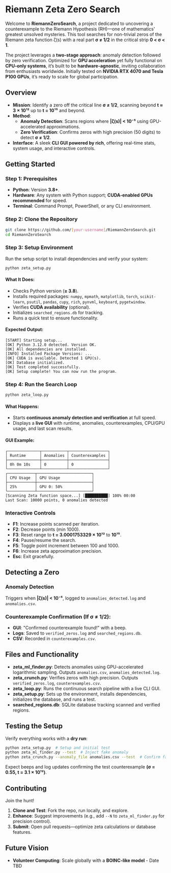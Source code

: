 # Riemann Zeta Zero Search

Welcome to **RiemannZeroSearch**, a project dedicated to uncovering a counterexample to the Riemann Hypothesis (RH)—one of mathematics' greatest unsolved mysteries. This tool searches for non-trivial zeros of the Riemann zeta function ζ(s) with a real part **σ ≠ 1/2** in the critical strip **0 < σ < 1**.

The project leverages a **two-stage approach**: anomaly detection followed by zero verification. Optimized for **GPU acceleration** yet fully functional on **CPU-only systems**, it’s built to be **hardware-agnostic**, inviting collaboration from enthusiasts worldwide. Initially tested on **NVIDIA RTX 4070 and Tesla P100 GPUs**, it’s ready to scale for global participation.

## Overview

- **Mission**: Identify a zero off the critical line **σ ≠ 1/2**, scanning beyond **t ≈ 3 × 10¹²** up to **t = 10¹⁵** and beyond.
- **Method**:
  - **Anomaly Detection**: Scans regions where **|ζ(s)| < 10⁻⁵** using GPU-accelerated approximations.
  - **Zero Verification**: Confirms zeros with high precision (50 digits) to detect **σ ≠ 1/2**.
- **Interface**: A sleek **CLI GUI powered by rich**, offering real-time stats, system usage, and interactive controls.

## Getting Started

### Step 1: Prerequisites

- **Python**: Version **3.8+**.
- **Hardware**: Any system with Python support; **CUDA-enabled GPUs recommended** for speed.
- **Terminal**: Command Prompt, PowerShell, or any CLI environment.

### Step 2: Clone the Repository

```sh
git clone https://github.com/[your-username]/RiemannZeroSearch.git
cd RiemannZeroSearch
```

### Step 3: Setup Environment

Run the setup script to install dependencies and verify your system:

```sh
python zeta_setup.py
```

#### What It Does:

- Checks Python version (**≥ 3.8**).
- Installs required packages: `numpy`, `mpmath`, `matplotlib`, `torch`, `scikit-learn`, `psutil`, `pandas`, `cupy`, `rich`, `pynvml`, `keyboard`, `pygetwindow`.
- Verifies **CUDA availability** (optional).
- Initializes `searched_regions.db` for tracking.
- Runs a quick test to ensure functionality.

#### Expected Output:

```text
[START] Starting setup...
[OK] Python 3.12.0 detected. Version OK.
[OK] All dependencies are installed.
[INFO] Installed Package Versions: ...
[OK] CUDA is available. Detected 1 GPU(s).
[OK] Database initialized.
[OK] Test completed successfully.
[OK] Setup complete! You can now run the program.
```

### Step 4: Run the Search Loop

```sh
python zeta_loop.py
```

#### What Happens:

- Starts **continuous anomaly detection and verification** at full speed.
- Displays a **live GUI** with runtime, anomalies, counterexamples, CPU/GPU usage, and last scan results.

#### GUI Example:

```text
┌──────────────┬───────────┬─────────────────┐
│ Runtime      │ Anomalies │ Counterexamples │
├──────────────┼───────────┼─────────────────┤
│ 0h 0m 10s    │ 0         │ 0               │
└──────────────┴───────────┴─────────────────┘
┌────────────┬────────────────────────┐
│ CPU Usage  │ GPU Usage              │
├────────────┼────────────────────────┤
│ 25%        │ GPU 0: 50%             │
└────────────┴────────────────────────┘
[Scanning Zeta function space...] [██████████] 100% 00:00
Last Scan: 10000 points, 0 anomalies detected
```

### Interactive Controls

- **F1**: Increase points scanned per iteration.
- **F2**: Decrease points (min 1000).
- **F3**: Reset range to **t = 3.0001753329 × 10¹²** to **10¹⁵**.
- **F4**: Pause/resume the search.
- **F5**: Toggle point increment between 100 and 1000.
- **F6**: Increase zeta approximation precision.
- **Esc**: Exit gracefully.

## Detecting a Zero

### **Anomaly Detection**

Triggers when **|ζ(s)| < 10⁻⁵**, logged to `anomalies_detected.log` and `anomalies.csv`.

### **Counterexample Confirmation** (If **σ ≠ 1/2**):

- **GUI**: "Confirmed counterexample found!" with a beep.
- **Logs**: Saved to `verified_zeros.log` and `searched_regions.db`.
- **CSV**: Recorded in `counterexamples.csv`.

## Files and Functionality

- **zeta_ml_finder.py**: Detects anomalies using GPU-accelerated logarithmic sampling. Outputs `anomalies.csv`, `anomalies_detected.log`.
- **zeta_crunch.py**: Verifies zeros with high precision. Outputs `verified_zeros.log`, `counterexamples.csv`.
- **zeta_loop.py**: Runs the continuous search pipeline with a live CLI GUI.
- **zeta_setup.py**: Sets up the environment, installs dependencies, initializes the database, and runs a test.
- **searched_regions.db**: SQLite database tracking scanned and verified regions.

## Testing the Setup

Verify everything works with a **dry run**:

```sh
python zeta_setup.py  # Setup and initial test
python zeta_ml_finder.py --test  # Inject fake anomaly
python zeta_crunch.py --anomaly_file anomalies.csv --test  # Confirm fake counterexample
```

Expect beeps and log updates confirming the test counterexample **(σ = 0.55, t = 3.1 × 10¹²)**.

## Contributing

Join the hunt!

1. **Clone and Test**: Fork the repo, run locally, and explore.
2. **Enhance**: Suggest improvements (e.g., add `--N` to `zeta_ml_finder.py` for precision control).
3. **Submit**: Open pull requests—optimize zeta calculations or database features.

## Future Vision

- **Volunteer Computing**: Scale globally with a **BOINC-like model** - Date TBD
